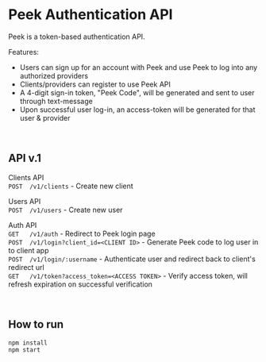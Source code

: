 # Peek Authentication API

Peek is a token-based authentication API. 


Features:
- Users can sign up for an account with Peek and use Peek to log into any authorized providers
- Clients/providers can register to use Peek API
- A 4-digit sign-in token, "Peek Code", will be generated and sent to user through text-message
- Upon successful user log-in, an access-token will be generated for that user & provider

<br>

## API v.1

Clients API <br>
`POST  /v1/clients` - Create new client

Users API <br>
`POST  /v1/users` - Create new user

Auth API <br>
`GET   /v1/auth` - Redirect to Peek login page <br>
`POST  /v1/login?client_id=<CLIENT ID>` - Generate Peek code to log user in to client app <br>
`POST  /v1/login/:username` - Authenticate user and redirect back to client's redirect url <br>
`GET   /v1/token?access_token=<ACCESS TOKEN>` - Verify access token, will refresh expiration on successful verification <br>

<br>

## How to run
```
npm install
npm start
```
